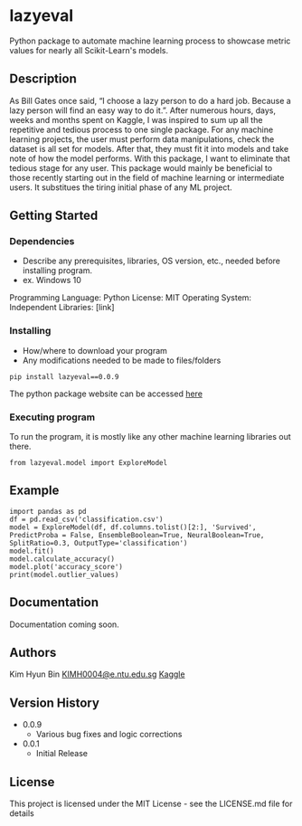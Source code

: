 # lazyeval

Python package to automate machine learning process to showcase metric values for nearly all Scikit-Learn's models. 

## Description

As Bill Gates once said, “I choose a lazy person to do a hard job. Because a lazy person will find an easy way to do it.”.
After numerous hours, days, weeks and months spent on Kaggle, I was inspired to sum up all the repetitive and tedious process to one single package. 
For any machine learning projects, the user must perform data manipulations, check the dataset is all set for models.
After that, they must fit it into models and take note of how the model performs. 
With this package, I want to eliminate that tedious stage for any user. 
This package would mainly be beneficial to those recently starting out in the field of machine learning or intermediate users. 
It substitues the tiring initial phase of any ML project.

## Getting Started

### Dependencies

* Describe any prerequisites, libraries, OS version, etc., needed before installing program.
* ex. Windows 10

Programming Language: Python
License: MIT
Operating System: Independent
Libraries: [link]

### Installing

* How/where to download your program
* Any modifications needed to be made to files/folders
```
pip install lazyeval==0.0.9
```
The python package website can be accessed [here](https://pypi.org/project/lazyeval/0.0.9/) 

### Executing program

To run the program, it is mostly like any other machine learning libraries out there. 
```
from lazyeval.model import ExploreModel
```
## Example 
```
import pandas as pd
df = pd.read_csv('classification.csv')
model = ExploreModel(df, df.columns.tolist()[2:], 'Survived', PredictProba = False, EnsembleBoolean=True, NeuralBoolean=True, SplitRatio=0.3, OutputType='classification')
model.fit()
model.calculate_accuracy()
model.plot('accuracy_score')
print(model.outlier_values)
```

## Documentation

Documentation coming soon.

## Authors

Kim Hyun Bin 
KIMH0004@e.ntu.edu.sg
[Kaggle](https://www.kaggle.com/kimmik123)

## Version History

* 0.0.9
    * Various bug fixes and logic corrections
* 0.0.1
    * Initial Release

## License

This project is licensed under the MIT License - see the LICENSE.md file for details
